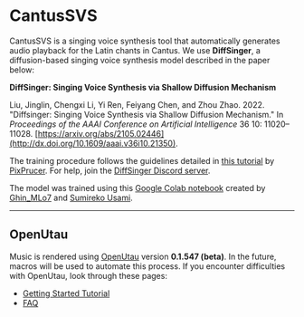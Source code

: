 # CantusSVS

CantusSVS is a singing voice synthesis tool that automatically generates audio playback for the Latin chants in Cantus. We use **DiffSinger**, a diffusion-based singing voice synthesis model described in the paper below:

**DiffSinger: Singing Voice Synthesis via Shallow Diffusion Mechanism**  

Liu, Jinglin, Chengxi Li, Yi Ren, Feiyang Chen, and Zhou Zhao. 2022. "Diffsinger: Singing Voice Synthesis via Shallow Diffusion Mechanism." In *Proceedings of the AAAI Conference on Artificial Intelligence* 36 10: 11020–11028. [https://arxiv.org/abs/2105.02446](http://dx.doi.org/10.1609/aaai.v36i10.21350).

The training procedure follows the guidelines detailed in [this tutorial](https://docs.google.com/document/d/1uMsepxbdUW65PfIWL1pt2OM6ZKa5ybTTJOpZ733Ht6s/view) by [PixPrucer](https://bsky.app/profile/pixprucer.bsky.social). For help, join the [DiffSinger Discord server](https://discord.gg/DZ6fhEUfnb).

The model was trained using this [Google Colab notebook](https://github.com/usamireko/DiffSinger_colab_notebook_MLo7) created by [Ghin_MLo7](https://github.com/MLo7Ghinsan) and [Sumireko Usami](https://github.com/usamireko).

---

## OpenUtau

Music is rendered using [OpenUtau](https://github.com/stakira/openutau/releases) version **0.1.547 (beta)**. In the future, macros will be used to automate this process. If you encounter difficulties with OpenUtau, look through these pages:
  - [Getting Started Tutorial](https://github.com/stakira/OpenUtau/wiki/Getting-Started)  
  - [FAQ](https://github.com/stakira/OpenUtau/wiki/FAQ)

